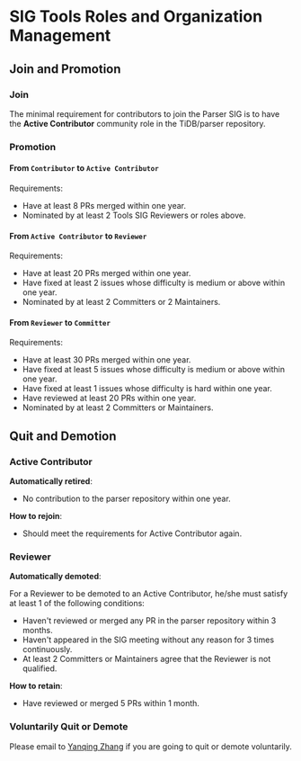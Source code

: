 # SIG Tools Roles and Organization Management

## Join and Promotion

### Join

The minimal requirement for contributors to join the Parser SIG is to have
the **Active Contributor** community role in the TiDB/parser repository.

### Promotion

#### From `Contributor` to `Active Contributor`

Requirements:

* Have at least 8 PRs merged within one year.
* Nominated by at least 2 Tools SIG Reviewers or roles above.

#### From `Active Contributor` to `Reviewer`

Requirements:

* Have at least 20 PRs merged within one year.
* Have fixed at least 2 issues whose difficulty is medium or above within one year.
* Nominated by at least 2 Committers or 2 Maintainers.

#### From `Reviewer` to `Committer`

Requirements:

* Have at least 30 PRs merged within one year.
* Have fixed at least 5 issues whose difficulty is medium or above within one year.
* Have fixed at least 1 issues whose difficulty is hard within one year.
* Have reviewed at least 20 PRs within one year.
* Nominated by at least 2 Committers or Maintainers.

## Quit and Demotion

### Active Contributor

**Automatically retired**:

* No contribution to the parser repository within one year.

**How to rejoin**:

* Should meet the requirements for Active Contributor again.

### Reviewer

**Automatically demoted**:

For a Reviewer to be demoted to an Active Contributor,  he/she must satisfy at
least 1 of the following conditions:

* Haven't reviewed or merged any PR in the parser repository within 3 months.
* Haven't appeared in the SIG meeting without any reason for 3 times continuously.
* At least 2 Committers or Maintainers agree that the Reviewer is not qualified.

**How to retain**:

* Have reviewed or merged 5 PRs within 1 month.

### Voluntarily Quit or Demote

Please email to [Yanqing Zhang](mailto:zhangyanqing@pingcap.com) if you are
going to quit or demote voluntarily.
